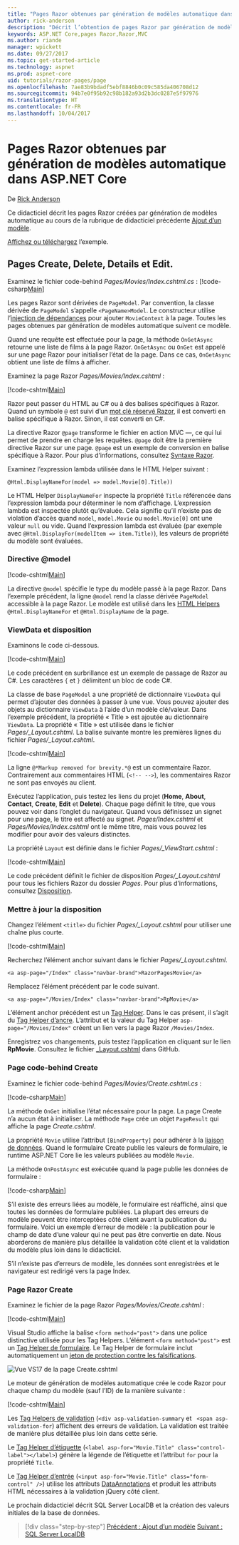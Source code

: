 ```yaml
---
title: "Pages Razor obtenues par génération de modèles automatique dans ASP.NET Core"
author: rick-anderson
description: "Décrit l’obtention de pages Razor par génération de modèles automatique."
keywords: ASP.NET Core,pages Razor,Razor,MVC
ms.author: riande
manager: wpickett
ms.date: 09/27/2017
ms.topic: get-started-article
ms.technology: aspnet
ms.prod: aspnet-core
uid: tutorials/razor-pages/page
ms.openlocfilehash: 7ae83b9bdadf5ebf8846b0c09c585da406708d12
ms.sourcegitcommit: 94b7e0f95b92c98b182a93d2b3dc0287e5f97976
ms.translationtype: HT
ms.contentlocale: fr-FR
ms.lasthandoff: 10/04/2017
---
```

# <a name="scaffolded-razor-pages-in-aspnet-core"></a>Pages Razor obtenues par génération de modèles automatique dans ASP.NET Core

De [Rick Anderson](https://twitter.com/RickAndMSFT)

Ce didacticiel décrit les pages Razor créées par génération de modèles automatique au cours de la rubrique de didacticiel précédente [Ajout d’un modèle](xref:tutorials/razor-pages/model#scaffold-the-movie-model). 

[Affichez ou téléchargez](https://github.com/aspnet/Docs/tree/master/aspnetcore/tutorials/razor-pages/razor-pages-start/sample/RazorPagesMovie) l’exemple.

## <a name="the-create-delete-details-and-edit-pages"></a>Pages Create, Delete, Details et Edit.

Examinez le fichier code-behind *Pages/Movies/Index.cshtml.cs* : [!code-csharp[Main](razor-pages-start/snapshot_sample/RazorPagesMovie/Pages/Movies/Index.cshtml.cs)]

Les pages Razor sont dérivées de `PageModel`. Par convention, la classe dérivée de `PageModel` s’appelle `<PageName>Model`. Le constructeur utilise l’[injection de dépendances](xref:fundamentals/dependency-injection) pour ajouter `MovieContext` à la page. Toutes les pages obtenues par génération de modèles automatique suivent ce modèle.

Quand une requête est effectuée pour la page, la méthode `OnGetAsync` retourne une liste de films à la page Razor. `OnGetAsync` ou `OnGet` est appelé sur une page Razor pour initialiser l’état de la page. Dans ce cas, `OnGetAsync` obtient une liste de films à afficher.

Examinez la page Razor *Pages/Movies/Index.cshtml* :

[!code-cshtml[Main](razor-pages-start/snapshot_sample/RazorPagesMovie/Pages/Movies/Index.cshtml)]

Razor peut passer du HTML au C# ou à des balises spécifiques à Razor. Quand un symbole `@` est suivi d’un [mot clé réservé Razor](xref:mvc/views/razor#razor-reserved-keywords), il est converti en balise spécifique à Razor. Sinon, il est converti en C#.

La directive Razor `@page` transforme le fichier en action MVC &mdash;, ce qui lui permet de prendre en charge les requêtes. `@page` doit être la première directive Razor sur une page. `@page` est un exemple de conversion en balise spécifique à Razor. Pour plus d’informations, consultez [Syntaxe Razor](xref:mvc/views/razor#razor-syntax).

Examinez l’expression lambda utilisée dans le HTML Helper suivant :

```cshtml
@Html.DisplayNameFor(model => model.Movie[0].Title))
```

Le HTML Helper `DisplayNameFor` inspecte la propriété `Title` référencée dans l’expression lambda pour déterminer le nom d’affichage. L’expression lambda est inspectée plutôt qu’évaluée. Cela signifie qu’il n’existe pas de violation d’accès quand `model`, `model.Movie` ou `model.Movie[0]` ont une valeur `null` ou vide. Quand l’expression lambda est évaluée (par exemple avec `@Html.DisplayFor(modelItem => item.Title)`), les valeurs de propriété du modèle sont évaluées.

<a name="md"></a>
### <a name="the-model-directive"></a>Directive @model 

[!code-cshtml[Main](razor-pages-start/snapshot_sample/RazorPagesMovie/Pages/Movies/Index.cshtml?range=1-2&highlight=2)]

La directive `@model` spécifie le type du modèle passé à la page Razor. Dans l’exemple précédent, la ligne `@model` rend la classe dérivée `PageModel` accessible à la page Razor. Le modèle est utilisé dans les [HTML Helpers](https://docs.microsoft.com/aspnet/mvc/overview/older-versions-1/views/creating-custom-html-helpers-cs#understanding-html-helpers) `@Html.DisplayNameFor` et `@Html.DisplayName` de la page.

<!-- why don't xref links work?
[HTML Helpers 2](xref:aspnet/mvc/overview/older-versions-1/views/creating-custom-html-helpers-cs)
-->

<a name="vd"></a>
### ViewData et disposition

Examinons le code ci-dessous.

[!code-cshtml[Main](razor-pages-start/snapshot_sample/RazorPagesMovie/Pages/Movies/Index.cshtml?range=1-6&highlight=4-)]

Le code précédent en surbrillance est un exemple de passage de Razor au C#. Les caractères `{` et `}` délimitent un bloc de code C#.

La classe de base `PageModel` a une propriété de dictionnaire `ViewData` qui permet d’ajouter des données à passer à une vue. Vous pouvez ajouter des objets au dictionnaire `ViewData` à l’aide d’un modèle clé/valeur. Dans l’exemple précédent, la propriété « Title » est ajoutée au dictionnaire `ViewData`. La propriété « Title » est utilisée dans le fichier *Pages/_Layout.cshtml*. La balise suivante montre les premières lignes du fichier *Pages/_Layout.cshtml*.

[!code-cshtml[Main](razor-pages-start/snapshot_sample/RazorPagesMovie/Pages/NU/_Layout1.cshtml?highlight=6-)]

La ligne `@*Markup removed for brevity.*@` est un commentaire Razor. Contrairement aux commentaires HTML (`<!-- -->`), les commentaires Razor ne sont pas envoyés au client.

Exécutez l’application, puis testez les liens du projet (**Home**, **About**, **Contact**, **Create**, **Edit** et **Delete**). Chaque page définit le titre, que vous pouvez voir dans l’onglet du navigateur. Quand vous définissez un signet pour une page, le titre est affecté au signet. *Pages/Index.cshtml* et *Pages/Movies/Index.cshtml* ont le même titre, mais vous pouvez les modifier pour avoir des valeurs distinctes.

La propriété `Layout` est définie dans le fichier *Pages/_ViewStart.cshtml* :

[!code-cshtml[Main](razor-pages-start/sample/RazorPagesMovie/Pages/_ViewStart.cshtml)]

Le code précédent définit le fichier de disposition *Pages/_Layout.cshtml* pour tous les fichiers Razor du dossier *Pages*. Pour plus d’informations, consultez [Disposition](xref:mvc/razor-pages/index#layout).

### <a name="update-the-layout"></a>Mettre à jour la disposition

Changez l’élément `<title>` du fichier *Pages/_Layout.cshtml* pour utiliser une chaîne plus courte.

[!code-cshtml[Main](razor-pages-start/sample/RazorPagesMovie/Pages/_Layout.cshtml?range=1-6&highlight=6)]

Recherchez l’élément anchor suivant dans le fichier *Pages/_Layout.cshtml*.

```cshtml
<a asp-page="/Index" class="navbar-brand">RazorPagesMovie</a>
```
Remplacez l’élément précédent par le code suivant.

```cshtml
<a asp-page="/Movies/Index" class="navbar-brand">RpMovie</a>
```

L’élément anchor précédent est un [Tag Helper](xref:mvc/views/tag-helpers/intro). Dans le cas présent, il s’agit du [Tag Helper d’ancre](xref:mvc/views/tag-helpers/builtin-th/anchor-tag-helper). L’attribut et la valeur du Tag Helper `asp-page="/Movies/Index"` créent un lien vers la page Razor `/Movies/Index`.

Enregistrez vos changements, puis testez l’application en cliquant sur le lien **RpMovie**. Consultez le fichier [_Layout.cshtml](https://github.com/aspnet/Docs/blob/master/aspnetcore/tutorials/razor-pages/razor-pages-start/sample/RazorPagesMovie/Pages/_Layout.cshtml) dans GitHub.

### <a name="the-create-code-behind-page"></a>Page code-behind Create

Examinez le fichier code-behind *Pages/Movies/Create.cshtml.cs* :

[!code-csharp[Main](razor-pages-start/snapshot_sample/RazorPagesMovie/Pages/Movies/Create.cshtml.cs?name=snippetALL)]

La méthode `OnGet` initialise l’état nécessaire pour la page. La page Create n’a aucun état à initialiser. La méthode `Page` crée un objet `PageResult` qui affiche la page *Create.cshtml*.

La propriété `Movie` utilise l’attribut `[BindProperty]` pour adhérer à la [liaison de données](xref:mvc/models/model-binding). Quand le formulaire Create publie les valeurs de formulaire, le runtime ASP.NET Core lie les valeurs publiées au modèle `Movie`.

La méthode `OnPostAsync` est exécutée quand la page publie les données de formulaire :

[!code-csharp[Main](razor-pages-start/snapshot_sample/RazorPagesMovie/Pages/Movies/Create.cshtml.cs?name=snippetPost)]

S’il existe des erreurs liées au modèle, le formulaire est réaffiché, ainsi que toutes les données de formulaire publiées. La plupart des erreurs de modèle peuvent être interceptées côté client avant la publication du formulaire. Voici un exemple d’erreur de modèle : la publication pour le champ de date d’une valeur qui ne peut pas être convertie en date. Nous aborderons de manière plus détaillée la validation côté client et la validation du modèle plus loin dans le didacticiel.

S’il n’existe pas d’erreurs de modèle, les données sont enregistrées et le navigateur est redirigé vers la page Index.

### <a name="the-create-razor-page"></a>Page Razor Create

Examinez le fichier de la page Razor *Pages/Movies/Create.cshtml* :

[!code-cshtml[Main](razor-pages-start/snapshot_sample/RazorPagesMovie/Pages/Movies/Create.cshtml)]

Visual Studio affiche la balise `<form method="post">` dans une police distinctive utilisée pour les Tag Helpers. L’élément `<form method="post">` est un [Tag Helper de formulaire](xref:mvc/views/working-with-forms#the-form-tag-helper). Le Tag Helper de formulaire inclut automatiquement un [jeton de protection contre les falsifications](xref:security/anti-request-forgery).

![Vue VS17 de la page Create.cshtml](page/_static/th.png)

Le moteur de génération de modèles automatique crée le code Razor pour chaque champ du modèle (sauf l’ID) de la manière suivante :

[!code-cshtml[Main](razor-pages-start/snapshot_sample/RazorPagesMovie/Pages/Movies/Create.cshtml?range=15-20)]

Les [Tag Helpers de validation](xref:mvc/views/working-with-forms#the-validation-tag-helpers) (`<div asp-validation-summary` et ` <span asp-validation-for`) affichent des erreurs de validation. La validation est traitée de manière plus détaillée plus loin dans cette série.

Le [Tag Helper d’étiquette](xref:mvc/views/working-with-forms#the-label-tag-helper) (`<label asp-for="Movie.Title" class="control-label"></label>`) génère la légende de l’étiquette et l’attribut `for` pour la propriété `Title`.

Le [Tag Helper d’entrée](xref:mvc/views/working-with-forms) (`<input asp-for="Movie.Title" class="form-control" />`) utilise les attributs [DataAnnotations](https://docs.microsoft.com/aspnet/mvc/overview/older-versions/mvc-music-store/mvc-music-store-part-6) et produit les attributs HTML nécessaires à la validation jQuery côté client.

Le prochain didacticiel décrit SQL Server LocalDB et la création des valeurs initiales de la base de données.

>[!div class="step-by-step"]
[Précédent : Ajout d’un modèle](xref:tutorials/razor-pages/model)
[Suivant : SQL Server LocalDB](xref:tutorials/razor-pages/sql)
